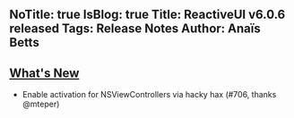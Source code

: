 NoTitle: true
IsBlog: true
Title: ReactiveUI v6.0.6 released
Tags: Release Notes
Author: Anaïs Betts
---

## [What's New](https://github.com/reactiveui/ReactiveUI/compare/6.0.5...6.0.6)
- Enable activation for NSViewControllers via hacky hax (#706, thanks @mteper)
